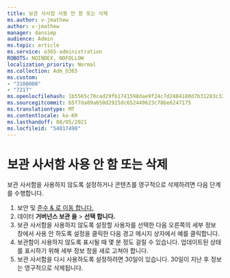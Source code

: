 ```yaml
---
title: 보관 사서함 사용 안 함 또는 삭제
ms.author: v-jmathew
author: v-jmathew
manager: dansimp
audience: Admin
ms.topic: article
ms.service: o365-administration
ROBOTS: NOINDEX, NOFOLLOW
localization_priority: Normal
ms.collection: Adm_O365
ms.custom:
- "3100008"
- "7217"
ms.openlocfilehash: 1b5565c70cad29fb1741598dae9f24c7d2484180d7b31283c32894fa3c16139d
ms.sourcegitcommit: b5f7da89a650d2915dc652449623c78be6247175
ms.translationtype: MT
ms.contentlocale: ko-KR
ms.lasthandoff: 08/05/2021
ms.locfileid: "54017498"
---
```

# <a name="disable-or-delete-an-archive-mailbox"></a>보관 사서함 사용 안 함 또는 삭제

보관 사서함을 사용하지 않도록 설정하거나 콘텐츠를 영구적으로 삭제하려면 다음 단계를 수행합니다.

1. 보안 및 [준수 & 로 이동 합니다.]( https://go.microsoft.com/fwlink/p/?linkid=2077143)
2. 데이터 **거버넌스 보관 을**  >  **선택 합니다.**
3. 보관 사서함을 사용하지 않도록 설정할 사용자를 선택한 다음 오른쪽의 세부 정보  창에서  사용 안 하도록 설정을 클릭한 다음 경고 메시지 상자에서 예를 클릭합니다.
4. 보관함이 사용하지 않도록 표시될 때 몇 분 정도 걸릴 수 있습니다. 업데이트된 상태를 표시하기 위해 세부 정보 창을 새로 고쳐야 합니다.
5. 보관 사서함을 다시 사용하도록 설정하려면 30일이 있습니다. 30일이 지난 후 정보는 영구적으로 삭제됩니다.
